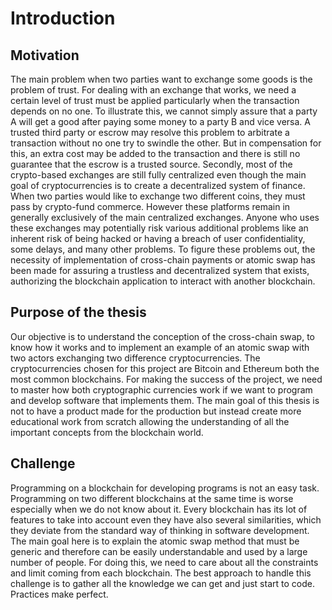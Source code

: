 # Introduction

## Motivation
The main problem when two parties want to exchange some goods is the problem of
trust. For dealing with an exchange that works, we need a certain level of trust must be applied particularly when the transaction depends on no one. To illustrate this, we cannot simply assure that a party A will get a good after paying some money to a party B and vice versa. A trusted third party or escrow may resolve this problem to arbitrate a transaction without no
one try to swindle the other. But in compensation for this, an extra cost may be added to
the transaction and there is still no guarantee that the escrow is a trusted source. Secondly, most of the crypto-based exchanges are still fully centralized even though the main goal of
cryptocurrencies is to create a decentralized system of finance. When two parties would
like to exchange two different coins, they must pass by crypto-fund commerce. However these
platforms remain in generally exclusively of the main centralized exchanges. Anyone who
uses these exchanges may potentially risk various additional problems like an inherent
risk of being hacked or having a breach of user confidentiality, some delays, and many other
problems. To figure these problems out, the necessity of implementation of cross-chain
payments or atomic swap has been made for assuring a trustless and decentralized system
that exists, authorizing the blockchain application to interact with another blockchain.


## Purpose of the thesis

Our objective is to understand the conception of the cross-chain swap, to know how it works and to implement an example of an atomic swap with two actors exchanging two difference cryptocurrencies. The cryptocurrencies chosen for this project are Bitcoin and Ethereum both the most common blockchains. For making the success of the project, we need to master how both cryptographic currencies work if we want to program and develop software that implements them. The main goal of this thesis is not to have a product made for the production but instead create more educational work from scratch allowing the understanding of all the important concepts from the blockchain world.

## Challenge

Programming on a blockchain for developing programs is not an easy task. Programming on two different blockchains at the same time is worse especially when we do not know about it. Every blockchain has its lot of features to take into account even they have also several similarities, which they deviate from the standard way of thinking in software development. The main goal here is to explain the atomic swap method that must be generic and therefore can be easily understandable and used by a large number of people. For doing this, we need to care about all the constraints and limit coming from each blockchain. The best approach to handle this challenge is to gather all the knowledge we can get and just start to code. Practices make perfect.


